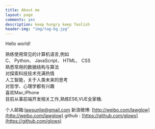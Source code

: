 ```yaml
---
title: About me
layout: page
comments: yes
description: keep hungry keep foolish
header-img: "img/tag-bg.jpg"
---
```


Hello world!

熟练使用常见的计算机语言,例如   
C、 Python、 JavaScript、 HTML、 CSS  
熟悉常用的数据结构与算法  
对探索科技技术充满热情  
人工智能，关于人类未来的思考  
对哲学、心理学都有兴趣  
喜欢Mac,iPhone  
目前从事前端开发相关工作,熟练ES6,VUE全家桶.       

个人邮箱:lawsunlie@gmail.com
新浪微博: [http://weibo.com/lawglow](http://weibo.com/lawglow)
github : [https://github.com/glows](https://github.com/glows)
